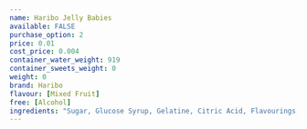 ```yaml
---
name: Haribo Jelly Babies
available: FALSE
purchase_option: 2
price: 0.01
cost_price: 0.004
container_water_weight: 919
container_sweets_weight: 0
weight: 0
brand: Haribo
flavour: [Mixed Fruit]
free: [Alcohol]
ingredients: "Sugar, Glucose Syrup, Gelatine, Citric Acid, Flavourings, Fruit & Plant Concentrates, Colours (Carmine, Copper Complexes of Chlorophyll), Glazing Agents (Vegetable Oil, Beeswax, Carnauba Wax), Invert Sugar Syrup, Fruit Extract (Carob)"
---
```

